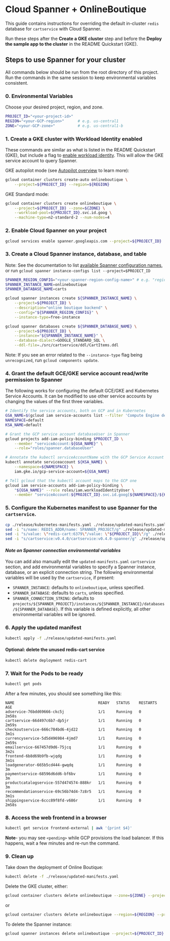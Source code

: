 # Cloud Spanner + OnlineBoutique

This guide contains instructions for overriding the default in-cluster `redis` database for `cartservice` with Cloud Spanner.

Run these steps after the **Create a GKE cluster** step and before the **Deploy the sample app to the cluster** in the README Quickstart (GKE).

## Steps to use Spanner for your cluster

All commands below should be run from the root directory of this project.
Run the commands in the same session to keep environmental variables consistent.

### 0. Environmental Variables

Choose your desired project, region, and zone.

```sh
PROJECT_ID="<your-project-id>"
REGION="<your-GCP-region>"      # e.g. us-central1
ZONE="<your-GCP-zone>"          # e.g. us-central1-b
```

### 1. Create a GKE cluster with Workload Identity enabled

These commands are similar as what is listed in the README Quickstart (GKE),
but include a flag to [enable workload identity](https://cloud.google.com/kubernetes-engine/docs/how-to/workload-identity#enable).
This will allow the GKE service account to query Spanner.

GKE autopilot mode (see [Autopilot
overview](https://cloud.google.com/kubernetes-engine/docs/concepts/autopilot-overview)
to learn more):

```sh
gcloud container clusters create-auto onlineboutique \
    --project=${PROJECT_ID} --region=${REGION}
```

GKE Standard mode:

```sh
gcloud container clusters create onlineboutique \
    --project=${PROJECT_ID} --zone=${ZONE} \
    --workload-pool=${PROJECT_ID}.svc.id.goog \
    --machine-type=n2-standard-2 --num-nodes=4
```

### 2. Enable Cloud Spanner on your project

```sh
gcloud services enable spanner.googleapis.com --project=${PROJECT_ID}
```

### 3. Create a Cloud Spanner instance, database, and table

Note: See the documentation to list [available Spanner configuration names](https://cloud.google.com/spanner/docs/getting-started/set-up#run_the_gcloud_tool), or run `gcloud spanner instance-configs list --project=$PROJECT_ID`

```sh
SPANNER_REGION_CONFIG="<your-spanner-region-config-name>" # e.g. "regional-us-east5"
SPANNER_INSTANCE_NAME=onlineboutique
SPANNER_DATABASE_NAME=carts

gcloud spanner instances create ${SPANNER_INSTANCE_NAME} \
    --project=${PROJECT_ID} \
    --description="online boutique backend" \
    --config="${SPANNER_REGION_CONFIG}" \
    --instance-type=free-instance

gcloud spanner databases create ${SPANNER_DATABASE_NAME} \
    --project=${PROJECT_ID} \
    --instance="${SPANNER_INSTANCE_NAME}" \
    --database-dialect=GOOGLE_STANDARD_SQL \
    --ddl-file=./src/cartservice/ddl/CartItems.ddl
```

Note: If you see an error related to the `--instance-type` flag being `unrecognized`, run `gcloud components update`.

### 4. Grant the default GCE/GKE service account read/write permission to Spanner

The following works for configuring the default GCE/GKE and Kubernetes Service Accounts.
It can be modified to use other service accounts by changing the values of the first three variables.

```sh
# Identify the service accounts, both on GCP and in Kubernetes
GSA_NAME=$(gcloud iam service-accounts list --filter 'Compute Engine default' --format 'value(email)')
NAMESPACE=default
KSA_NAME=default

# Grant the GCP service account databaseUser in Spanner
gcloud projects add-iam-policy-binding $PROJECT_ID \
    --member "serviceAccount:${GSA_NAME}" \
    --role="roles/spanner.databaseUser"

# Annotate the kubectl serviceAccountName with the GCP Service Account
kubectl annotate serviceaccount ${KSA_NAME} \
    --namespace=${NAMESPACE} \
    iam.gke.io/gcp-service-account=${GSA_NAME}

# Tell gcloud that the kubectl account maps to the GCP one
gcloud iam service-accounts add-iam-policy-binding \
    "${GSA_NAME}" --role roles/iam.workloadIdentityUser \
    --member "serviceAccount:${PROJECT_ID}.svc.id.goog[${NAMESPACE}/${KSA_NAME}]"
```

### 5. Configure the Kubernetes manifest to use Spanner for the `cartservice`.

```sh
cp ./release/kubernetes-manifests.yaml ./release/updated-manifests.yaml
sed -i "s/name: REDIS_ADDR/name: SPANNER_PROJECT/g" ./release/updated-manifests.yaml
sed -i "s/value: \"redis-cart:6379\"/value: \"${PROJECT_ID}\"/g" ./release/updated-manifests.yaml
sed -i "s/cartservice:v0.4.0/cartservice:v0.4.0-spanner/g" ./release/updated-manifests.yaml
```

#### *Note on Spanner connection environmental variables*

You can add also manually edit the `updated-manifests.yaml`
`cartservice` section, and add environmental variables to specify a Spanner instance, database, or an explicit connection string.
The following environmental variables will be used by the `cartservice`, if present:

- `SPANNER_INSTANCE`: defaults to `onlineboutique`, unless specified.
- `SPANNER_DATABASE`: defaults to `carts`, unless specified.
- `SPANNER_CONNECTION_STRING`: defaults to `projects/${SPANNER_PROJECT}/instances/${SPANNER_INSTANCE}/databases/${SPANNER_DATABASE}`. If this variable is defined explicitly, all other environmental variables will be ignored.

### 6. Apply the updated manifest

```sh
kubectl apply -f ./release/updated-manifests.yaml
```

#### Optional: delete the unused redis-cart service

```sh
kubectl delete deployment redis-cart
```

### 7. Wait for the Pods to be ready

```sh
kubectl get pods
```

After a few minutes, you should see something like this:

```
NAME                                     READY   STATUS    RESTARTS   AGE
adservice-76bdd69666-ckc5j               1/1     Running   0          2m58s
cartservice-66d497c6b7-dp5jr             1/1     Running   0          2m59s
checkoutservice-666c784bd6-4jd22         1/1     Running   0          3m1s
currencyservice-5d5d496984-4jmd7         1/1     Running   0          2m59s
emailservice-667457d9d6-75jcq            1/1     Running   0          3m2s
frontend-6b8d69b9fb-wjqdg                1/1     Running   0          3m1s
loadgenerator-665b5cd444-gwqdq           1/1     Running   0          3m
paymentservice-68596d6dd6-bf6bv          1/1     Running   0          3m
productcatalogservice-557d474574-888kr   1/1     Running   0          3m
recommendationservice-69c56b74d4-7z8r5   1/1     Running   0          3m1s
shippingservice-6ccc89f8fd-v686r         1/1     Running   0          2m58s
```

### 8. Access the web frontend in a browser

```sh
kubectl get service frontend-external | awk '{print $4}'
```

**Note**- you may see `<pending>` while GCP provisions the load balancer. If this happens, wait a few minutes and re-run the command.

### 9. Clean up

Take down the deployment of Online Boutique:

```sh
kubectl delete -f ./release/updated-manifests.yaml
```

Delete the GKE cluster, either:

```sh
gcloud container clusters delete onlineboutique --zone=${ZONE} --project=${PROJECT_ID}
```

or

```sh
gcloud container clusters delete onlineboutique --region=${REGION} --project=${PROJECT_ID}
```

To delete the Spanner instance:

```sh
gcloud spanner instances delete onlineboutique --project=${PROJECT_ID}
```
